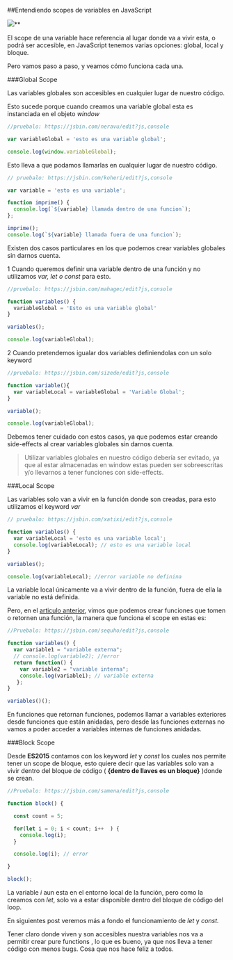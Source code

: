 
##Entendiendo scopes de variables en JavaScript

![](https://medium2.global.ssl.fastly.net/max/2048/1*FNUEMnXAS0CCE_ELCgn0-Q.png)**

El scope de una variable hace referencia al lugar donde va a vivir esta, o podrá ser accesible, en JavaScript tenemos varias opciones: global, local y bloque.

Pero vamos paso a paso, y veamos cómo funciona cada una.

###Global Scope

Las variables globales son accesibles en cualquier lugar de nuestro código.

Esto sucede porque cuando creamos una variable global esta es instanciada en el objeto *window*

```js
//pruebalo: https://jsbin.com/neravu/edit?js,console

var variableGlobal = 'esto es una variable global';

console.log(window.variableGlobal);
```
Esto lleva a que podamos llamarlas en cualquier lugar de nuestro código.

```js
// pruebalo: https://jsbin.com/koheri/edit?js,console

var variable = 'esto es una variable';

function imprime() {
  console.log(`${variable} llamada dentro de una funcion`);
};

imprime();
console.log(`${variable} llamada fuera de una funcion`);
```
Existen dos casos particulares en los que podemos crear variables globales sin darnos cuenta.

1 Cuando queremos definir una variable dentro de una función y no utilizamos *var, let o const* para esto.

```js
//pruebalo: https://jsbin.com/mahagec/edit?js,console

function variables() {
  variableGlobal = 'Esto es una variable global'
}

variables();

console.log(variableGlobal);
```
2 Cuando pretendemos igualar dos variables definiendolas con un solo keyword

```js
//pruebalo: https://jsbin.com/sizede/edit?js,console

function variable(){
  var variableLocal = variableGlobal = 'Variable Global';
}

variable();

console.log(variableGlobal);
```
Debemos tener cuidado con estos casos, ya que podemos estar creando side-effects al crear variables globales sin darnos cuenta.

> Utilizar variables globales en nuestro código debería ser evitado, ya que al estar almacenadas en window estas pueden ser sobreescritas y/o llevarnos a tener funciones con side-effects.

###Local Scope

Las variables solo van a vivir en la función donde son creadas, para esto utilizamos el keyword *var*

```js
// pruebalo: https://jsbin.com/xatixi/edit?js,console

function variables() {
  var variableLocal = 'esto es una variable local';
  console.log(variableLocal); // esto es una variable local
}

variables();

console.log(variableLocal); //error variable no definina
```
La variable local únicamente va a vivir dentro de la función, fuera de ella la variable no está definida.

Pero, en el [articulo anterior](https://medium.com/@yeion7/calculo-lambda-en-javascript-57ea69b427b1), vimos que podemos crear funciones que tomen o retornen una función, la manera que funciona el scope en estas es:

```js
//Pruebalo: https://jsbin.com/sequho/edit?js,console

function variables() {
  var variable1 = "variable externa";
  // console.log(variable2); //error
  return function() {
    var variable2 = "variable interna";
    console.log(variable1); // variable externa
   };
}

variables()();
```

En funciones que retornan funciones, podemos llamar a variables exteriores desde funciones que están anidadas, pero desde las funciones externas no vamos a poder acceder a variables internas de funciones anidadas.

###Block Scope

Desde **ES2015** contamos con los keyword *let* y *const* los cuales nos permite tener un scope de bloque, esto quiere decir que las variables solo van a vivir dentro del bloque de código ( **{dentro de llaves es un bloque}** )donde se crean.

```js
//Pruebalo: https://jsbin.com/samena/edit?js,console

function block() {

  const count = 5;

  for(let i = 0; i < count; i++  ) {
    console.log(i);
  }

  console.log(i); // error

}

block();
```
La variable *i* aun esta en el entorno local de la función, pero como la creamos con *let*, solo va a estar disponible dentro del bloque de código del loop.

En siguientes post veremos más a fondo el funcionamiento de *let* y *const.*

Tener claro donde viven y son accesibles nuestra variables nos va a permitir crear pure functions , lo que es bueno, ya que nos lleva a tener código con menos bugs. Cosa que nos hace feliz a todos.
